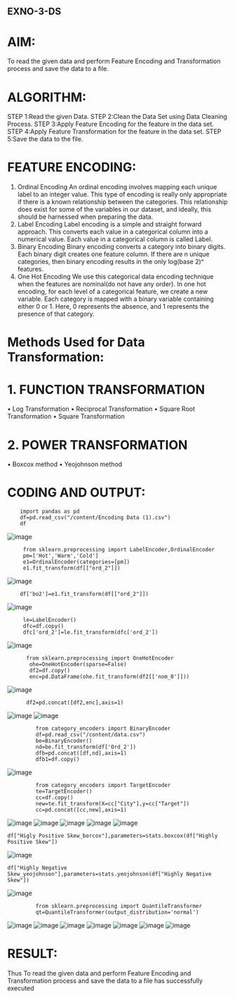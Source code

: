 ## EXNO-3-DS

# AIM:
To read the given data and perform Feature Encoding and Transformation process and save the data to a file.

# ALGORITHM:
STEP 1:Read the given Data.
STEP 2:Clean the Data Set using Data Cleaning Process.
STEP 3:Apply Feature Encoding for the feature in the data set.
STEP 4:Apply Feature Transformation for the feature in the data set.
STEP 5:Save the data to the file.

# FEATURE ENCODING:
1. Ordinal Encoding
An ordinal encoding involves mapping each unique label to an integer value. This type of encoding is really only appropriate if there is a known relationship between the categories. This relationship does exist for some of the variables in our dataset, and ideally, this should be harnessed when preparing the data.
2. Label Encoding
Label encoding is a simple and straight forward approach. This converts each value in a categorical column into a numerical value. Each value in a categorical column is called Label.
3. Binary Encoding
Binary encoding converts a category into binary digits. Each binary digit creates one feature column. If there are n unique categories, then binary encoding results in the only log(base 2)ⁿ features.
4. One Hot Encoding
We use this categorical data encoding technique when the features are nominal(do not have any order). In one hot encoding, for each level of a categorical feature, we create a new variable. Each category is mapped with a binary variable containing either 0 or 1. Here, 0 represents the absence, and 1 represents the presence of that category.

# Methods Used for Data Transformation:
  # 1. FUNCTION TRANSFORMATION
• Log Transformation
• Reciprocal Transformation
• Square Root Transformation
• Square Transformation
  # 2. POWER TRANSFORMATION
• Boxcox method
• Yeojohnson method

# CODING AND OUTPUT:
```
    import pandas as pd
    df=pd.read_csv("/content/Encoding Data (1).csv")
    df
```
![image](https://github.com/user-attachments/assets/4d7590a3-7845-481c-b76a-63c6b52df881)

```
     from sklearn.preprocessing import LabelEncoder,OrdinalEncoder
     pm=['Hot','Warm','Cold']
     e1=OrdinalEncoder(categories=[pm])
     e1.fit_transform(df[["ord_2"]])
```
![image](https://github.com/user-attachments/assets/00c9afd3-9657-4012-9bab-4290dee056d1)
```
    df['bo2']=e1.fit_transform(df[["ord_2"]])
```
![image](https://github.com/user-attachments/assets/2fc4d442-5525-4ea7-bf88-a7f14745f3c3)
```
     le=LabelEncoder()
     dfc=df.copy()
     dfc['ord_2']=le.fit_transform(dfc['ord_2'])
```
![image](https://github.com/user-attachments/assets/42b86563-b895-449e-8b22-9add81274f9d)
```
      from sklearn.preprocessing import OneHotEncoder
       ohe=OneHotEncoder(sparse=False)
       df2=df.copy()
       enc=pd.DataFrame(ohe.fit_transform(df2[['nom_0']]))
```
![image](https://github.com/user-attachments/assets/4c3c25d6-061b-4c7d-9ce6-ca739043e85d)
```
      df2=pd.concat([df2,enc],axis=1)
```
![image](https://github.com/user-attachments/assets/2f8c4af3-32eb-452c-83d6-3afcf805b5fd)
![image](https://github.com/user-attachments/assets/d2568e5c-9bf9-46f0-9a71-9f30fc246a3a)
```
         from category_encoders import BinaryEncoder
         df=pd.read_csv("/content/data.csv")
         be=BinaryEncoder()
         nd=be.fit_transform(df['Ord_2'])
         dfb=pd.concat([df,nd],axis=1)
         dfb1=df.copy()
```
![image](https://github.com/user-attachments/assets/d2310938-b19f-4e7b-b187-3d80809c49e1)
```
         from category_encoders import TargetEncoder
         te=TargetEncoder()
         cc=df.copy()
         new=te.fit_transform(X=cc["City"],y=cc["Target"])
         cc=pd.concat([cc,new],axis=1)
```
![image](https://github.com/user-attachments/assets/6492928b-3089-4c05-a2a5-82ce039b9ad3)
![image](https://github.com/user-attachments/assets/81b8db91-09bf-48a9-973a-7a92ae0bead8)
![image](https://github.com/user-attachments/assets/957a6034-8acf-4023-9678-9fbf42898d9b)
![image](https://github.com/user-attachments/assets/f2712f17-b2c4-415b-a494-ddae136b8571)
![image](https://github.com/user-attachments/assets/0eaacf5b-9e09-423e-a9b2-aa73319d6ecf)
```
df["Higly Positive Skew_borcox"],parameters=stats.boxcox(df["Highly Positive Skew"])
```
![image](https://github.com/user-attachments/assets/2b20b086-b1df-4154-a2f4-172927ffbca2)
```
df["Highly Negative Skew_yeojohnson"],parameters=stats.yeojohnson(df["Highly Negative Skew"])
```
![image](https://github.com/user-attachments/assets/abf19cd1-8e06-492c-89fe-e4f8ae1f7225)
```
         from sklearn.preprocessing import QuantileTransformer
         qt=QuantileTransformer(output_distribution='normal')
```
![image](https://github.com/user-attachments/assets/0a8ef01f-d920-4df9-9d39-64759e4ea9ee)
![image](https://github.com/user-attachments/assets/3937bc9a-9d94-452e-a206-7e52e369a59d)
![image](https://github.com/user-attachments/assets/f380d388-de12-444e-8ae9-3ef20747198b)
![image](https://github.com/user-attachments/assets/998a768c-b896-47a6-885e-658b62c690b7)
![image](https://github.com/user-attachments/assets/9e77f0cb-0e44-45db-aa29-d6ad29375fc0)
![image](https://github.com/user-attachments/assets/92f2f42e-ec13-4082-9508-bc2be12d321c)
![image](https://github.com/user-attachments/assets/1a5f5824-95f4-4667-8243-df61f392bd07)


# RESULT:
   Thus To read the given data and perform Feature Encoding and Transformation process and save the data to a file has successfully executed  

       
